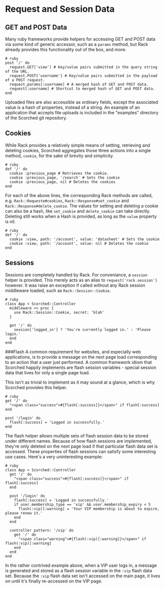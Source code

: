 Request and Session Data
========================

GET and POST Data
-----------------
Many ruby frameworks provide helpers for accessing GET and POST data via some kind of generic accessor, such as a ``params`` method, but Rack already provides this functionality out of the box, and more.

    # ruby
    post '/' do
      request.GET['view'] # Key/value pairs submitted in the query string of the URL.
      request.POST['username'] # Key/value pairs submitted in the payload of a POST request.
      request.params[:username] # A merged hash of GET and POST data.
      request[:username] # Shortcut to merged hash of GET and POST data.
    end

Uploaded files are also accessible as ordinary fields, except the associated value is a hash of properties, instead of a string. An example of an application that accepts file uploads is included in the "examples" directory of the Scorched git repository.

Cookies
-------
While Rack provides a relatively simple means of setting, retrieving and deleting cookies, Scorched aggregates those three actions into a single method, ``cookie``, for the sake of brevity and simplicity.

    # ruby
    def '/' do
      cookie :previous_page # Retrieves the cookie.
      cookie :previous_page, '/search' # Sets the cookie
      cookie :previous_page, nil # Deletes the cookies
    end
   
For each of the above lines, the corresponding Rack methods are called, e.g. ``Rack::Requeste#cookies``, ``Rack::Response#set_cookie`` and ``Rack::Response#delete_cookie``. The values for setting and deleting a cookie can also be a hash, like ``set_cookie`` and ``delete_cookie`` can take directly. Deleting still works when a Hash is provided, as long as the ``value`` property is nil.

    # ruby
    def '/' do
      cookie :view, path: '/account', value: 'datasheet' # Sets the cookie
      cookie :view, path: '/account', value: nil # Deletes the cookie
    end


Sessions
--------
Sessions are completely handled by Rack. For conveniance, a ``session`` helper is provided. This merely acts as an alias to ``request['rack.session']`` however. It was raise an exception if called without any Rack session middleware loaded, such as ``Rack::Session::Cookie``.

    # ruby
    class App < Scorched::Controller
      middleware << proc {
        use Rack::Session::Cookie, secret: 'blah'
      }
      
      get '/' do
        session['logged_in'] ? 'You're currently logged in.' : 'Please login.'
      end
    end

###Flash
A common requirement for websites, and especially web applications, is to provide a message on the next page load corresponding to an action that a user just performed. A common framework idiom that Scorched happily implements are flash session variables - special session data that lives for only a single page load.

This isn't as trivial to implement as it may sound at a glance, which is why Scorched provides this helper.

    # ruby
    get '/' do
      "<span class="success">#{flash[:success]}</span>" if flash[:success]
    end
    
    post '/login' do
      flash[:success] = 'Logged in successfully.'
    end

The flash helper allows multiple sets of flash session data to be stored under different names. Because of how flash sessions are implemented, they're only deleted on the next page load if that particular flash data set is accessed. These properties of flash sessions can satisfy some interesting use cases. Here's a very uninteresting example:

    # ruby
    class App < Scorched::Controller
      get '/' do
        "<span class="success">#{flash[:success]}</span>" if flash[:success]
      end
    
      post '/login' do
        flash[:success] = 'Logged in successfully.'
        if user.membership_type == 'vip' && user.membership_expiry < 5
          flash(:vip)[:warning] = 'Your VIP membership is about to expire, please renew it.'
        end
      end
      
      controller pattern: '/vip' do
        get '/' do
          "<span class="warning">#{flash(:vip)[:warning]}</span>" if flash(:vip)[:warning]
        end
      end
    end

In the rather contrived example above, when a VIP user logs in, a message is generated and stored as a flash session variable in the ``:vip`` flash data set. Because the ``:vip`` flash data set isn't accessed on the main page, it lives on until it's finally re-accessed on the VIP page.